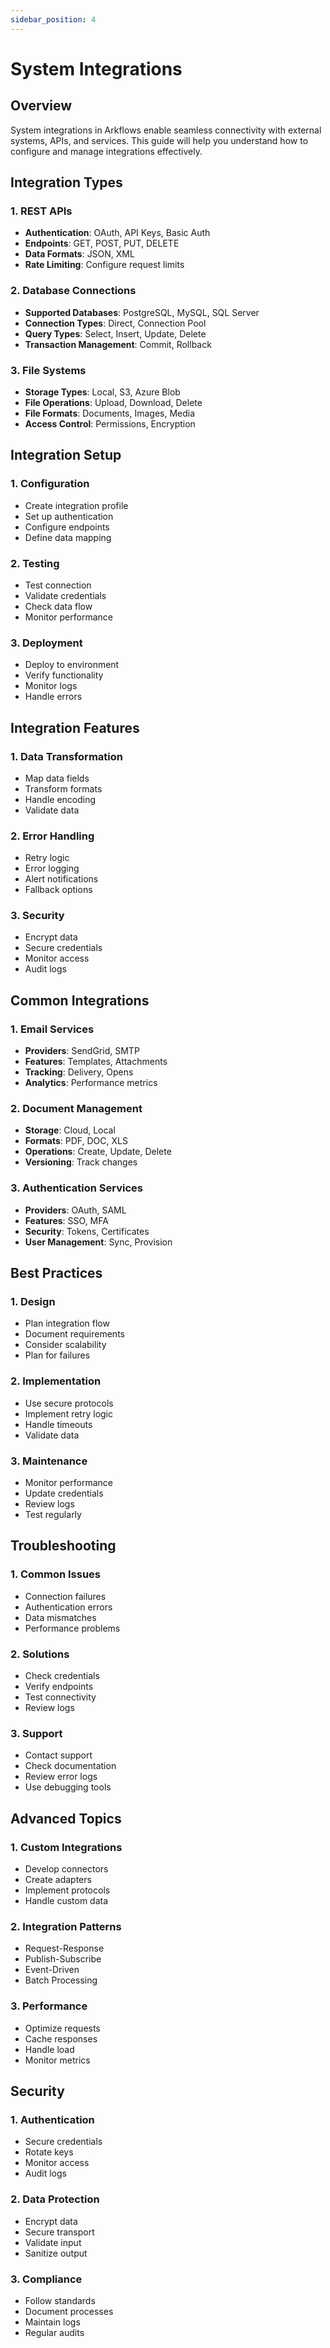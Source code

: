 ```yaml
---
sidebar_position: 4
---
```


# System Integrations

## Overview

System integrations in Arkflows enable seamless connectivity with external systems, APIs, and services. This guide will help you understand how to configure and manage integrations effectively.

## Integration Types

### 1. REST APIs
- **Authentication**: OAuth, API Keys, Basic Auth
- **Endpoints**: GET, POST, PUT, DELETE
- **Data Formats**: JSON, XML
- **Rate Limiting**: Configure request limits

### 2. Database Connections
- **Supported Databases**: PostgreSQL, MySQL, SQL Server
- **Connection Types**: Direct, Connection Pool
- **Query Types**: Select, Insert, Update, Delete
- **Transaction Management**: Commit, Rollback

### 3. File Systems
- **Storage Types**: Local, S3, Azure Blob
- **File Operations**: Upload, Download, Delete
- **File Formats**: Documents, Images, Media
- **Access Control**: Permissions, Encryption

## Integration Setup

### 1. Configuration
- Create integration profile
- Set up authentication
- Configure endpoints
- Define data mapping

### 2. Testing
- Test connection
- Validate credentials
- Check data flow
- Monitor performance

### 3. Deployment
- Deploy to environment
- Verify functionality
- Monitor logs
- Handle errors

## Integration Features

### 1. Data Transformation
- Map data fields
- Transform formats
- Handle encoding
- Validate data

### 2. Error Handling
- Retry logic
- Error logging
- Alert notifications
- Fallback options

### 3. Security
- Encrypt data
- Secure credentials
- Monitor access
- Audit logs

## Common Integrations

### 1. Email Services
- **Providers**: SendGrid, SMTP
- **Features**: Templates, Attachments
- **Tracking**: Delivery, Opens
- **Analytics**: Performance metrics

### 2. Document Management
- **Storage**: Cloud, Local
- **Formats**: PDF, DOC, XLS
- **Operations**: Create, Update, Delete
- **Versioning**: Track changes

### 3. Authentication Services
- **Providers**: OAuth, SAML
- **Features**: SSO, MFA
- **Security**: Tokens, Certificates
- **User Management**: Sync, Provision

## Best Practices

### 1. Design
- Plan integration flow
- Document requirements
- Consider scalability
- Plan for failures

### 2. Implementation
- Use secure protocols
- Implement retry logic
- Handle timeouts
- Validate data

### 3. Maintenance
- Monitor performance
- Update credentials
- Review logs
- Test regularly

## Troubleshooting

### 1. Common Issues
- Connection failures
- Authentication errors
- Data mismatches
- Performance problems

### 2. Solutions
- Check credentials
- Verify endpoints
- Test connectivity
- Review logs

### 3. Support
- Contact support
- Check documentation
- Review error logs
- Use debugging tools

## Advanced Topics

### 1. Custom Integrations
- Develop connectors
- Create adapters
- Implement protocols
- Handle custom data

### 2. Integration Patterns
- Request-Response
- Publish-Subscribe
- Event-Driven
- Batch Processing

### 3. Performance
- Optimize requests
- Cache responses
- Handle load
- Monitor metrics

## Security

### 1. Authentication
- Secure credentials
- Rotate keys
- Monitor access
- Audit logs

### 2. Data Protection
- Encrypt data
- Secure transport
- Validate input
- Sanitize output

### 3. Compliance
- Follow standards
- Document processes
- Maintain logs
- Regular audits 